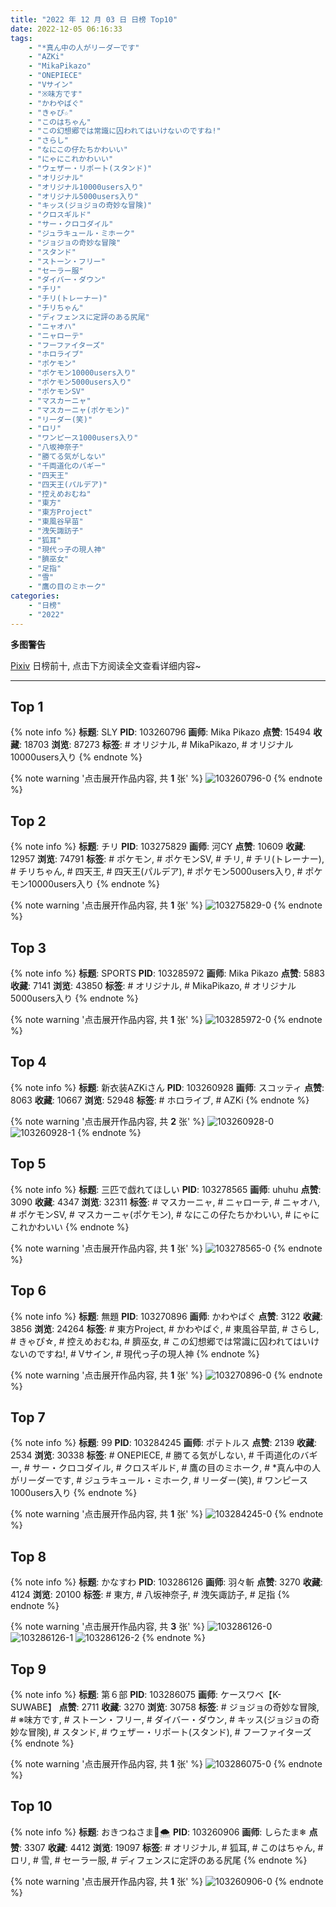 ```yaml
---
title: "2022 年 12 月 03 日 日榜 Top10"
date: 2022-12-05 06:16:33
tags:
    - "*真ん中の人がリーダーです"
    - "AZKi"
    - "MikaPikazo"
    - "ONEPIECE"
    - "Vサイン"
    - "※味方です"
    - "かわやばぐ"
    - "きゃぴ☆"
    - "このはちゃん"
    - "この幻想郷では常識に囚われてはいけないのですね!"
    - "さらし"
    - "なにこの仔たちかわいい"
    - "にゃにこれかわいい"
    - "ウェザー・リポート(スタンド)"
    - "オリジナル"
    - "オリジナル10000users入り"
    - "オリジナル5000users入り"
    - "キッス(ジョジョの奇妙な冒険)"
    - "クロスギルド"
    - "サー・クロコダイル"
    - "ジュラキュール・ミホーク"
    - "ジョジョの奇妙な冒険"
    - "スタンド"
    - "ストーン・フリー"
    - "セーラー服"
    - "ダイバー・ダウン"
    - "チリ"
    - "チリ(トレーナー)"
    - "チリちゃん"
    - "ディフェンスに定評のある尻尾"
    - "ニャオハ"
    - "ニャローテ"
    - "フーファイターズ"
    - "ホロライブ"
    - "ポケモン"
    - "ポケモン10000users入り"
    - "ポケモン5000users入り"
    - "ポケモンSV"
    - "マスカーニャ"
    - "マスカーニャ(ポケモン)"
    - "リーダー(笑)"
    - "ロリ"
    - "ワンピース1000users入り"
    - "八坂神奈子"
    - "勝てる気がしない"
    - "千両道化のバギー"
    - "四天王"
    - "四天王(パルデア)"
    - "控えめおむね"
    - "東方"
    - "東方Project"
    - "東風谷早苗"
    - "洩矢諏訪子"
    - "狐耳"
    - "現代っ子の現人神"
    - "臍巫女"
    - "足指"
    - "雪"
    - "鷹の目のミホーク"
categories:
    - "日榜"
    - "2022"
---
```


<i class="fa fa-triangle-exclamation"></i>**多图警告**<i class="fa fa-triangle-exclamation"></i>

[Pixiv](https://www.pixiv.net/) 日榜前十, 点击下方阅读全文查看详细内容~

<!-- more -->

---

## Top 1

{% note info %}
**标题**: SLY
**PID**: 103260796 **画师**: Mika Pikazo
**点赞**: 15494 **收藏**: 18703 **浏览**: 87273
**标签**: # オリジナル, # MikaPikazo, # オリジナル10000users入り
{% endnote %}

{% note warning '点击展开作品内容, 共 **1** 张' %}
![103260796-0](https://i.pixiv.re/img-original/img/2022/12/02/00/00/04/103260796_p0.png)
{% endnote %}

## Top 2

{% note info %}
**标题**: チリ
**PID**: 103275829 **画师**: 河CY
**点赞**: 10609 **收藏**: 12957 **浏览**: 74791
**标签**: # ポケモン, # ポケモンSV, # チリ, # チリ(トレーナー), # チリちゃん, # 四天王, # 四天王(パルデア), # ポケモン5000users入り, # ポケモン10000users入り
{% endnote %}

{% note warning '点击展开作品内容, 共 **1** 张' %}
![103275829-0](https://i.pixiv.re/img-original/img/2022/12/02/17/59/38/103275829_p0.jpg)
{% endnote %}

## Top 3

{% note info %}
**标题**: SPORTS
**PID**: 103285972 **画师**: Mika Pikazo
**点赞**: 5883 **收藏**: 7141 **浏览**: 43850
**标签**: # オリジナル, # MikaPikazo, # オリジナル5000users入り
{% endnote %}

{% note warning '点击展开作品内容, 共 **1** 张' %}
![103285972-0](https://i.pixiv.re/img-original/img/2022/12/03/00/00/02/103285972_p0.png)
{% endnote %}

## Top 4

{% note info %}
**标题**: 新衣装AZKiさん
**PID**: 103260928 **画师**: スコッティ
**点赞**: 8063 **收藏**: 10667 **浏览**: 52948
**标签**: # ホロライブ, # AZKi
{% endnote %}

{% note warning '点击展开作品内容, 共 **2** 张' %}
![103260928-0](https://i.pixiv.re/img-original/img/2022/12/02/00/00/19/103260928_p0.jpg)
![103260928-1](https://i.pixiv.re/img-original/img/2022/12/02/00/00/19/103260928_p1.jpg)
{% endnote %}

## Top 5

{% note info %}
**标题**: 三匹で戯れてほしい
**PID**: 103278565 **画师**: uhuhu
**点赞**: 3090 **收藏**: 4347 **浏览**: 32311
**标签**: # マスカーニャ, # ニャローテ, # ニャオハ, # ポケモンSV, # マスカーニャ(ポケモン), # なにこの仔たちかわいい, # にゃにこれかわいい
{% endnote %}

{% note warning '点击展开作品内容, 共 **1** 张' %}
![103278565-0](https://i.pixiv.re/img-original/img/2022/12/02/19/48/44/103278565_p0.jpg)
{% endnote %}

## Top 6

{% note info %}
**标题**: 無題
**PID**: 103270896 **画师**: かわやばぐ
**点赞**: 3122 **收藏**: 3856 **浏览**: 24264
**标签**: # 東方Project, # かわやばぐ, # 東風谷早苗, # さらし, # きゃぴ☆, # 控えめおむね, # 臍巫女, # この幻想郷では常識に囚われてはいけないのですね!, # Vサイン, # 現代っ子の現人神
{% endnote %}

{% note warning '点击展开作品内容, 共 **1** 张' %}
![103270896-0](https://i.pixiv.re/img-original/img/2022/12/02/12/36/17/103270896_p0.jpg)
{% endnote %}

## Top 7

{% note info %}
**标题**: 99
**PID**: 103284245 **画师**: ポテトルス
**点赞**: 2139 **收藏**: 2534 **浏览**: 30338
**标签**: # ONEPIECE, # 勝てる気がしない, # 千両道化のバギー, # サー・クロコダイル, # クロスギルド, # 鷹の目のミホーク, # *真ん中の人がリーダーです, # ジュラキュール・ミホーク, # リーダー(笑), # ワンピース1000users入り
{% endnote %}

{% note warning '点击展开作品内容, 共 **1** 张' %}
![103284245-0](https://i.pixiv.re/img-original/img/2022/12/02/23/03/03/103284245_p0.jpg)
{% endnote %}

## Top 8

{% note info %}
**标题**: かなすわ
**PID**: 103286126 **画师**: 羽々斬
**点赞**: 3270 **收藏**: 4124 **浏览**: 20100
**标签**: # 東方, # 八坂神奈子, # 洩矢諏訪子, # 足指
{% endnote %}

{% note warning '点击展开作品内容, 共 **3** 张' %}
![103286126-0](https://i.pixiv.re/img-original/img/2022/12/03/00/00/19/103286126_p0.png)
![103286126-1](https://i.pixiv.re/img-original/img/2022/12/03/00/00/19/103286126_p1.png)
![103286126-2](https://i.pixiv.re/img-original/img/2022/12/03/00/00/19/103286126_p2.png)
{% endnote %}

## Top 9

{% note info %}
**标题**: 第６部
**PID**: 103286075 **画师**: ケースワベ【K-SUWABE】
**点赞**: 2711 **收藏**: 3270 **浏览**: 30758
**标签**: # ジョジョの奇妙な冒険, # ※味方です, # ストーン・フリー, # ダイバー・ダウン, # キッス(ジョジョの奇妙な冒険), # スタンド, # ウェザー・リポート(スタンド), # フーファイターズ
{% endnote %}

{% note warning '点击展开作品内容, 共 **1** 张' %}
![103286075-0](https://i.pixiv.re/img-original/img/2022/12/03/00/00/13/103286075_p0.jpg)
{% endnote %}

## Top 10

{% note info %}
**标题**: おきつねさま🦊🌨️
**PID**: 103260906 **画师**: しらたま❄
**点赞**: 3307 **收藏**: 4412 **浏览**: 19097
**标签**: # オリジナル, # 狐耳, # このはちゃん, # ロリ, # 雪, # セーラー服, # ディフェンスに定評のある尻尾
{% endnote %}

{% note warning '点击展开作品内容, 共 **1** 张' %}
![103260906-0](https://i.pixiv.re/img-original/img/2022/12/02/00/00/15/103260906_p0.png)
{% endnote %}
